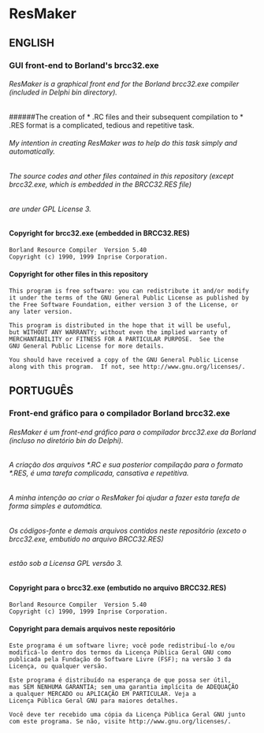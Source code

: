 # ResMaker
## ENGLISH
### GUI front-end to Borland's brcc32.exe

###### ResMaker is a graphical front end for the Borland brcc32.exe compiler (included in Delphi bin directory). 
######The creation of * .RC files and their subsequent compilation to * .RES format is a complicated, tedious and repetitive task.
###### My intention in creating ResMaker was to help do this task simply and automatically.
###### The source codes and other files contained in this repository (except brcc32.exe, which is embedded in the BRCC32.RES file) 
###### are under GPL License 3.

#### Copyright for brcc32.exe (embedded in BRCC32.RES)
    Borland Resource Compiler  Version 5.40
    Copyright (c) 1990, 1999 Inprise Corporation.
    
#### Copyright  for other files in this repository
    
    This program is free software: you can redistribute it and/or modify
    it under the terms of the GNU General Public License as published by
    the Free Software Foundation, either version 3 of the License, or
    any later version.

    This program is distributed in the hope that it will be useful,
    but WITHOUT ANY WARRANTY; without even the implied warranty of
    MERCHANTABILITY or FITNESS FOR A PARTICULAR PURPOSE.  See the
    GNU General Public License for more details.

    You should have received a copy of the GNU General Public License
    along with this program.  If not, see http://www.gnu.org/licenses/.
    
## PORTUGUÊS
### Front-end gráfico para o compilador Borland brcc32.exe    
    
###### ResMaker é um front-end gráfico para o compilador brcc32.exe da Borland (incluso no diretório bin do Delphi).
###### A criação dos arquivos *.RC e sua posterior compilação para o formato *.RES, é uma tarefa complicada, cansativa e repetitiva.
###### A minha intenção ao criar o ResMaker foi ajudar a fazer esta tarefa de forma simples e automática.
###### Os códigos-fonte e demais arquivos contidos neste repositório (exceto o brcc32.exe, embutido no arquivo BRCC32.RES)
###### estão sob a Licensa GPL versão 3. 
    

#### Copyright para o brcc32.exe (embutido no arquivo BRCC32.RES)
    Borland Resource Compiler  Version 5.40
    Copyright (c) 1990, 1999 Inprise Corporation.
    
#### Copyright para demais arquivos neste repositório
    Este programa é um software livre; você pode redistribuí-lo e/ou 
    modificá-lo dentro dos termos da Licença Pública Geral GNU como 
    publicada pela Fundação do Software Livre (FSF); na versão 3 da 
    Licença, ou qualquer versão.

    Este programa é distribuído na esperança de que possa ser útil, 
    mas SEM NENHUMA GARANTIA; sem uma garantia implícita de ADEQUAÇÃO
    a qualquer MERCADO ou APLICAÇÃO EM PARTICULAR. Veja a
    Licença Pública Geral GNU para maiores detalhes.

    Você deve ter recebido uma cópia da Licença Pública Geral GNU junto
    com este programa. Se não, visite http://www.gnu.org/licenses/.
